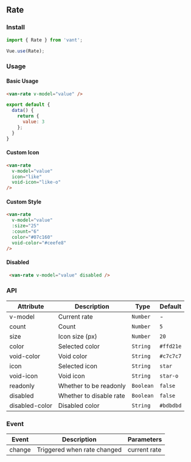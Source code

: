## Rate

### Install
``` javascript
import { Rate } from 'vant';

Vue.use(Rate);
```

### Usage

#### Basic Usage

```html
<van-rate v-model="value" />
```

```javascript
export default {
  data() {
    return {
      value: 3
    };
  }
}
```

#### Custom Icon

```html
<van-rate
  v-model="value"
  icon="like"
  void-icon="like-o"
/>
```

#### Custom Style

```html
<van-rate
  v-model="value"
  :size="25"
  :count="6"
  color="#07c160"
  void-color="#ceefe8"
/>
```

#### Disabled

```html
 <van-rate v-model="value" disabled />
```

### API

| Attribute | Description | Type | Default |
|------|------|------|------|
| v-model | Current rate | `Number` | - |
| count | Count | `Number` | `5` |
| size | Icon size (px) | `Number` | `20` |
| color | Selected color | `String` | `#ffd21e` |
| void-color | Void color | `String` | `#c7c7c7` |
| icon | Selected icon | `String` | `star` |
| void-icon | Void icon | `String` | `star-o` |
| readonly | Whether to be readonly | `Boolean` | `false` |
| disabled | Whether to disable rate | `Boolean` | `false` |
| disabled-color | Disabled color | `String` | `#bdbdbd` | 

### Event

| Event | Description | Parameters |
|------|------|------|
| change | Triggered when rate changed | current rate |
